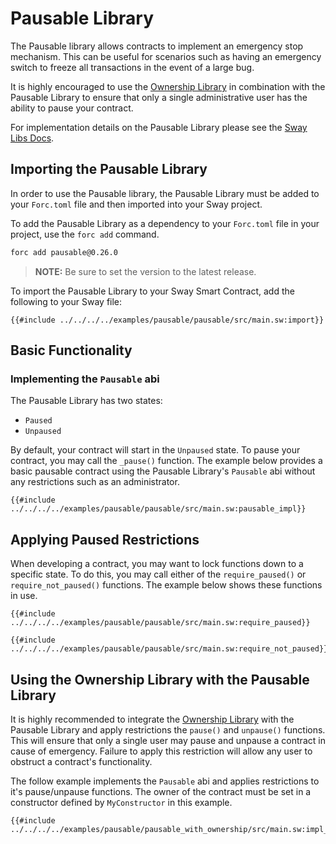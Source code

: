 # Pausable Library

The Pausable library allows contracts to implement an emergency stop mechanism. This can be useful for scenarios such as having an emergency switch to freeze all transactions in the event of a large bug.

It is highly encouraged to use the [Ownership Library](../ownership/index.md) in combination with the Pausable Library to ensure that only a single administrative user has the ability to pause your contract.

For implementation details on the Pausable Library please see the [Sway Libs Docs](https://fuellabs.github.io/sway-libs/master/sway_libs/pausable/pausable/).

## Importing the Pausable Library

In order to use the Pausable library, the Pausable Library must be added to your `Forc.toml` file and then imported into your Sway project.

To add the Pausable Library as a dependency to your `Forc.toml` file in your project, use the `forc add` command.

```bash
forc add pausable@0.26.0
```

> **NOTE:** Be sure to set the version to the latest release.

To import the Pausable Library to your Sway Smart Contract, add the following to your Sway file:

```sway
{{#include ../../../../examples/pausable/pausable/src/main.sw:import}}
```

## Basic Functionality

### Implementing the `Pausable` abi

The Pausable Library has two states:

- `Paused`
- `Unpaused`

By default, your contract will start in the `Unpaused` state. To pause your contract, you may call the `_pause()` function. The example below provides a basic pausable contract using the Pausable Library's `Pausable` abi without any restrictions such as an administrator.

```sway
{{#include ../../../../examples/pausable/pausable/src/main.sw:pausable_impl}}
```

## Applying Paused Restrictions

When developing a contract, you may want to lock functions down to a specific state. To do this, you may call either of the `require_paused()` or `require_not_paused()` functions. The example below shows these functions in use.

```sway
{{#include ../../../../examples/pausable/pausable/src/main.sw:require_paused}}
```

```sway
{{#include ../../../../examples/pausable/pausable/src/main.sw:require_not_paused}}
```

## Using the Ownership Library with the Pausable Library

It is highly recommended to integrate the [Ownership Library](../ownership/index.md) with the Pausable Library and apply restrictions the `pause()` and `unpause()` functions. This will ensure that only a single user may pause and unpause a contract in cause of emergency. Failure to apply this restriction will allow any user to obstruct a contract's functionality.

The follow example implements the `Pausable` abi and applies restrictions to it's pause/unpause functions. The owner of the contract must be set in a constructor defined by `MyConstructor` in this example.

```sway
{{#include ../../../../examples/pausable/pausable_with_ownership/src/main.sw:impl_with_ownership}}
```
